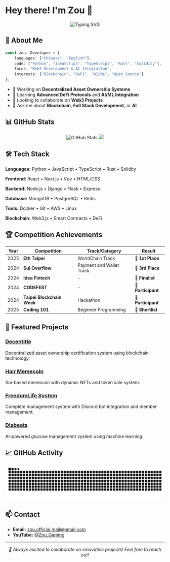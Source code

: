 # Hey there! I'm Zou 👋

<div align="center">
  <img src="https://readme-typing-svg.herokuapp.com?font=Fira+Code&size=18&pause=1000&color=2196F3&center=true&vCenter=true&width=600&lines=Full+Stack+Developer+%7C+Web3+Enthusiast;AI+Integration+Specialist+%7C+Blockchain+Innovator" alt="Typing SVG" />
</div>

## 🚀 About Me

```typescript
const zou: Developer = {
    languages: ["Chinese", "English"],
    code: ["Python", "JavaScript", "TypeScript", "Rust", "Solidity"],
    focus: "Web3 Development & AI Integration",
    interests: ["Blockchain", "DeFi", "AI/ML", "Open Source"]
};
```

- 🔭 Working on **Decentralized Asset Ownership Systems**
- 🌱 Learning **Advanced DeFi Protocols** and **AI/ML Integration**
- 👯 Looking to collaborate on **Web3 Projects**
- 💬 Ask me about **Blockchain**, **Full Stack Development**, or **AI**

## 📊 GitHub Stats

<div align="center">
  <img src="https://github-readme-stats.vercel.app/api?username=ZouBadCode&show_icons=true&theme=dark&hide_border=true" alt="GitHub Stats" />
  <img src="https://github-readme-stats.vercel.app/api/top-langs/?username=ZouBadCode&layout=compact&theme=dark&hide_border=true" />
</div>

## 🛠️ Tech Stack

**Languages:** Python • JavaScript • TypeScript • Rust • Solidity

**Frontend:** React • Next.js • Vue • HTML/CSS

**Backend:** Node.js • Django • Flask • Express

**Database:** MongoDB • PostgreSQL • Redis

**Tools:** Docker • Git • AWS • Linux

**Blockchain:** Web3.js • Smart Contracts • DeFi

## 🏆 Competition Achievements

| Year | Competition | Track/Category | Result |
|------|-------------|----------------|---------|
| 2025 | **Eth Taipei** | WorldChain Track | 🥇 **1st Place** |
| 2024 | **Sui Overflow** | Payment and Wallet Track | 🥉 **3rd Place** |
| 2024 | **Idea Fintech** | - | 🏅 **Finalist** |
| 2024 | **CODEFEST** | - | 🎯 **Participant** |
| 2024 | **Taipei Blockchain Week** | Hackathon | 🎯 **Participant** |
| 2025 | **Coding 101** | Beginner Programming | 🎯 **Shortlist** |

## 🚀 Featured Projects

### [Decentitle](https://github.com/ZouBadCode/Decentitle)
Decentralized asset ownership certification system using blockchain technology.

### [Hair Memecoin](https://github.com/ZouBadCode/hair_meme) 
Sui-based memecoin with dynamic NFTs and token sale system.

### [FreedomLife System](https://github.com/ZouBadCode/freedomlifeS2_system)
Complete management system with Discord bot integration and member management.

### [Diabeats](https://github.com/creaper9487/2025-AI-glucose)
AI-powered glucose management system using machine learning.

## 📈 GitHub Activity

<div align="center">
  <img src="https://raw.githubusercontent.com/zoubadcode/zoubadcode/output/snake.svg" alt="Snake animation" />
</div>

## 📫 Contact

- **Email:** zou.official.mail@gmail.com
- **YouTube:** [@Zou_Gaming](https://www.youtube.com/@Zou_Gaming)

---

<div align="center">
  <i>🌟 Always excited to collaborate on innovative projects! Feel free to reach out!</i>
</div>
